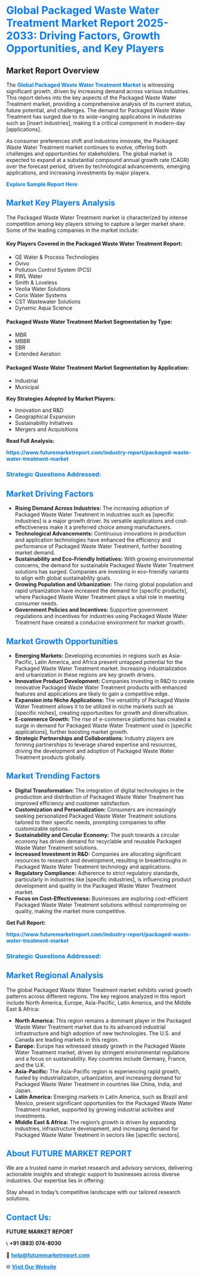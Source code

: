 <h1 style="color: #007BFF;">Global Packaged Waste Water Treatment Market Report 2025-2033: Driving Factors, Growth Opportunities, and Key Players</h1>

<section id="overview">
<h2>Market Report Overview</h2>
<p>The <a href="https://www.futuremarketreport.com/industry-report/packaged-waste-water-treatment-market" style="color: #007BFF; text-decoration: none;"><strong>Global Packaged Waste Water Treatment Market</strong></a> is witnessing significant growth, driven by increasing demand across various industries. This report delves into the key aspects of the Packaged Waste Water Treatment market, providing a comprehensive analysis of its current status, future potential, and challenges. The demand for Packaged Waste Water Treatment has surged due to its wide-ranging applications in industries such as [insert industries], making it a critical component in modern-day [applications].</p>
<p>As consumer preferences shift and industries innovate, the Packaged Waste Water Treatment market continues to evolve, offering both challenges and opportunities for stakeholders. The global market is expected to expand at a substantial compound annual growth rate (CAGR) over the forecast period, driven by technological advancements, emerging applications, and increasing investments by major players.</p>
</section>

<section id="overview">
<p><a href="https://www.futuremarketreport.com/request-sample/reportId=50853" style="color: #007BFF; text-decoration: none;"><strong>Explore Sample Report Here</strong></a></p>
</section>

<section id="key-players">
<h2 style="color: #007BFF;">Market Key Players Analysis</h2>
<p>The Packaged Waste Water Treatment market is characterized by intense competition among key players striving to capture a larger market share. Some of the leading companies in the market include:</p>
<h4>Key Players Covered in the Packaged Waste Water Treatment Report:</h4>
<ul><li>GE Water &amp; Process Technologies</li><li>Ovivo</li><li>Pollution Control System (PCS)</li><li>RWL Water</li><li>Smith &amp; Loveless</li><li>Veolia Water Solutions</li><li>Corix Water Systems</li><li>CST Wastewater Solutions</li><li>Dynamic Aqua Science</li></ul>
<h4>Packaged Waste Water Treatment Market Segmentation by Type:</h4>
<ul><li>MBR</li><li>MBBR</li><li>SBR</li><li>Extended Aeration</li></ul>

<h4>Packaged Waste Water Treatment Market Segmentation by Application:</h4>
<ul><li>Industrial</li><li>Municipal</li></ul>
<p><strong>Key Strategies Adopted by Market Players:</strong></p>
<ul>
<li>Innovation and R&D</li>
<li>Geographical Expansion</li>
<li>Sustainability Initiatives</li>
<li>Mergers and Acquisitions</li>
</ul>
</section>

<section>
<p><strong>Read Full Analysis: </strong></p><a href="https://www.futuremarketreport.com/industry-report/packaged-waste-water-treatment-market" style="color: #007BFF; text-decoration: none;"><strong>https://www.futuremarketreport.com/industry-report/packaged-waste-water-treatment-market</strong></a>
<h3 style="color: #007BFF;">Strategic Questions Addressed:</h3>
</section>

<section id="driving-factors">
<h2 style="color: #007BFF;">Market Driving Factors</h2>
<ul>
<li><strong>Rising Demand Across Industries:</strong> The increasing adoption of Packaged Waste Water Treatment in industries such as [specific industries] is a major growth driver. Its versatile applications and cost-effectiveness make it a preferred choice among manufacturers.</li>
<li><strong>Technological Advancements:</strong> Continuous innovations in production and application technologies have enhanced the efficiency and performance of Packaged Waste Water Treatment, further boosting market demand.</li>
<li><strong>Sustainability and Eco-Friendly Initiatives:</strong> With growing environmental concerns, the demand for sustainable Packaged Waste Water Treatment solutions has surged. Companies are investing in eco-friendly variants to align with global sustainability goals.</li>
<li><strong>Growing Population and Urbanization:</strong> The rising global population and rapid urbanization have increased the demand for [specific products], where Packaged Waste Water Treatment plays a vital role in meeting consumer needs.</li>
<li><strong>Government Policies and Incentives:</strong> Supportive government regulations and incentives for industries using Packaged Waste Water Treatment have created a conducive environment for market growth.</li>
</ul>
</section>

<section id="growth-opportunities">
<h2 style="color: #007BFF;">Market Growth Opportunities</h2>
<ul>
<li><strong>Emerging Markets:</strong> Developing economies in regions such as Asia-Pacific, Latin America, and Africa present untapped potential for the Packaged Waste Water Treatment market. Increasing industrialization and urbanization in these regions are key growth drivers.</li>
<li><strong>Innovative Product Development:</strong> Companies investing in R&D to create innovative Packaged Waste Water Treatment products with enhanced features and applications are likely to gain a competitive edge.</li>
<li><strong>Expansion into Niche Applications:</strong> The versatility of Packaged Waste Water Treatment allows it to be utilized in niche markets such as [specific niches], creating opportunities for growth and diversification.</li>
<li><strong>E-commerce Growth:</strong> The rise of e-commerce platforms has created a surge in demand for Packaged Waste Water Treatment used in [specific applications], further boosting market growth.</li>
<li><strong>Strategic Partnerships and Collaborations:</strong> Industry players are forming partnerships to leverage shared expertise and resources, driving the development and adoption of Packaged Waste Water Treatment products globally.</li>
</ul>
</section>

<section id="trending-factors">
<h2 style="color: #007BFF;">Market Trending Factors</h2>
<ul>
<li><strong>Digital Transformation:</strong> The integration of digital technologies in the production and distribution of Packaged Waste Water Treatment has improved efficiency and customer satisfaction.</li>
<li><strong>Customization and Personalization:</strong> Consumers are increasingly seeking personalized Packaged Waste Water Treatment solutions tailored to their specific needs, prompting companies to offer customizable options.</li>
<li><strong>Sustainability and Circular Economy:</strong> The push towards a circular economy has driven demand for recyclable and reusable Packaged Waste Water Treatment solutions.</li>
<li><strong>Increased Investment in R&D:</strong> Companies are allocating significant resources to research and development, resulting in breakthroughs in Packaged Waste Water Treatment technology and applications.</li>
<li><strong>Regulatory Compliance:</strong> Adherence to strict regulatory standards, particularly in industries like [specific industries], is influencing product development and quality in the Packaged Waste Water Treatment market.</li>
<li><strong>Focus on Cost-Effectiveness:</strong> Businesses are exploring cost-efficient Packaged Waste Water Treatment solutions without compromising on quality, making the market more competitive.</li>
</ul>
</section>

<section>
<p><strong>Get Full Report: </strong></p><a href="https://www.futuremarketreport.com/industry-report/packaged-waste-water-treatment-market" style="color: #007BFF; text-decoration: none;"><strong>https://www.futuremarketreport.com/industry-report/packaged-waste-water-treatment-market</strong></a>
<h3 style="color: #007BFF;">Strategic Questions Addressed:</h3>
</section>


<section id="regional-analysis">
<h2 style="color: #007BFF;">Market Regional Analysis</h2>
<p>The global Packaged Waste Water Treatment market exhibits varied growth patterns across different regions. The key regions analyzed in this report include North America, Europe, Asia-Pacific, Latin America, and the Middle East & Africa:</p>
<ul>
<li><strong>North America:</strong> This region remains a dominant player in the Packaged Waste Water Treatment market due to its advanced industrial infrastructure and high adoption of new technologies. The U.S. and Canada are leading markets in this region.</li>
<li><strong>Europe:</strong> Europe has witnessed steady growth in the Packaged Waste Water Treatment market, driven by stringent environmental regulations and a focus on sustainability. Key countries include Germany, France, and the U.K.</li>
<li><strong>Asia-Pacific:</strong> The Asia-Pacific region is experiencing rapid growth, fueled by industrialization, urbanization, and increasing demand for Packaged Waste Water Treatment in countries like China, India, and Japan.</li>
<li><strong>Latin America:</strong> Emerging markets in Latin America, such as Brazil and Mexico, present significant opportunities for the Packaged Waste Water Treatment market, supported by growing industrial activities and investments.</li>
<li><strong>Middle East & Africa:</strong> The region’s growth is driven by expanding industries, infrastructure development, and increasing demand for Packaged Waste Water Treatment in sectors like [specific sectors].</li>
</ul>
</section>

<footer>
<h2 style="color: #007BFF;">About FUTURE MARKET REPORT</h2>
<p>We are a trusted name in market research and advisory services, delivering actionable insights and strategic support to businesses across diverse industries. Our expertise lies in offering:</p>

<p>Stay ahead in today’s competitive landscape with our tailored research solutions.</p>

<h2 style="color: #007BFF;">Contact Us:</h2>
<p><strong>FUTURE MARKET REPORT</strong></p>
<p>📞 <strong>+91 (883) 074-8030</strong></p>
<p>📧 <strong><a href="mailto:help@futuremarketreport.com" style="color: #007BFF;">help@futuremarketreport.com</a></strong></p>
<p>🌐 <strong><a href="https://www.futuremarketreport.com/" style="color: #007BFF;">Visit Our Website</a></strong></p>
</footer>